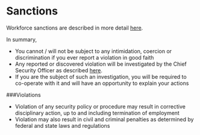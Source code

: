 # Sanctions

Workforce sanctions are described in more detail [here](http://policy.cordatahealth.com/#supervision-of-workforce-responsibilities).

In summary,

- You cannot / will not be subject to any intimidation, coercion or discrimination if you ever report a violation in good faith
- Any reported or discovered violation will be investigated by the Chief Security Officer as described [here](http://policy.cordatahealth.com/#supervision-of-workforce-responsibilities).
- If you are the subject of such an investigation, you will be required to co-operate with it and will have an opportunity to explain your actions

###Violations

- Violation of any security policy or procedure may result in corrective disciplinary action, up to and including termination of employment
- Violation may also result in civil and criminal penalties as determined by federal and state laws and regulations
